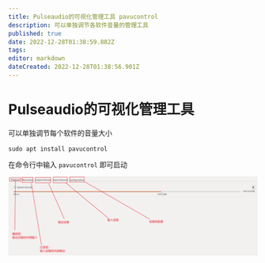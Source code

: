 ```yaml
---
title: Pulseaudio的可视化管理工具 pavucontrol
description: 可以单独调节各软件音量的管理工具
published: true
date: 2022-12-28T01:38:59.882Z
tags: 
editor: markdown
dateCreated: 2022-12-28T01:38:56.901Z
---
```


# Pulseaudio的可视化管理工具
可以单独调节每个软件的音量大小
```
sudo apt install pavucontrol
```

在命令行中输入 `pavucontrol` 即可启动

![2022-12-28_98791.png](/2022-12-28_98791.png)